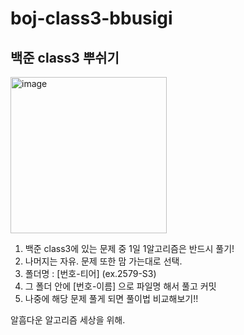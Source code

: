 # boj-class3-bbusigi
## 백준 class3 뿌쉬기

<img width="250" alt="image" src="https://user-images.githubusercontent.com/82459123/188767768-8c574a95-dfb1-41da-97f7-1fd1a76879f9.png">

1. 백준 class3에 있는 문제 중 1일 1알고리즘은 반드시 풀기!
2. 나머지는 자유. 문제 또한 맘 가는대로 선택.
3. 폴더명 : [번호-티어] (ex.2579-S3)
4. 그 폴더 안에 [번호-이름] 으로 파일명 해서 풀고 커밋
5. 나중에 해당 문제 풀게 되면 풀이법 비교해보기!!

알흠다운 알고리즘 세상을 위해.
